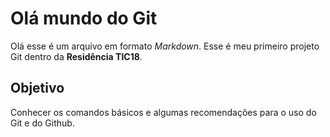 # Olá mundo do Git

Olá esse é um arquivo em formato *Markdown*.
Esse é meu primeiro projeto Git dentro da **Residência TIC18**.

## Objetivo

Conhecer os comandos básicos e algumas recomendações para o uso do Git e do Github.